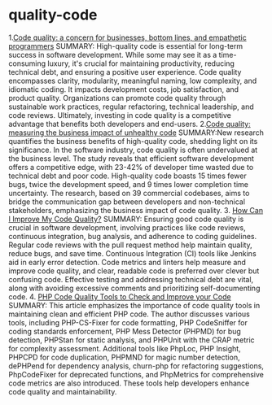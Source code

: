 # quality-code
1.[Code quality: a concern for businesses, bottom lines, and empathetic programmers](https://stackoverflow.blog/2021/10/18/code-quality-a-concern-for-businesses-bottom-lines-and-empathetic-programmers/)
SUMMARY: High-quality code is essential for long-term success in software development. While some may see it as a time-consuming luxury, it's crucial for maintaining productivity, reducing technical debt, and ensuring a positive user experience. Code quality encompasses clarity, modularity, meaningful naming, low complexity, and idiomatic coding. It impacts development costs, job satisfaction, and product quality. Organizations can promote code quality through sustainable work practices, regular refactoring, technical leadership, and code reviews. Ultimately, investing in code quality is a competitive advantage that benefits both developers and end-users.
2.[Code quality: measuring the business impact of unhealthy code](https://codescene.com/blog/measuring-the-business-impact-of-low-code-quality)
SUMMARY:New research quantifies the business benefits of high-quality code, shedding light on its significance. In the software industry, code quality is often undervalued at the business level. The study reveals that efficient software development offers a competitive edge, with 23-42% of developer time wasted due to technical debt and poor code. High-quality code boasts 15 times fewer bugs, twice the development speed, and 9 times lower completion time uncertainty. The research, based on 39 commercial codebases, aims to bridge the communication gap between developers and non-technical stakeholders, emphasizing the business impact of code quality.
3. [How Can I Improve My Code Quality?](https://duecode.io/blog/how-can-i-improve-my-code-quality/)
SUMMARY: Ensuring good code quality is crucial in software development, involving practices like code reviews, continuous integration, bug analysis, and adherence to coding guidelines. Regular code reviews with the pull request method help maintain quality, reduce bugs, and save time. Continuous Integration (CI) tools like Jenkins aid in early error detection. Code metrics and linters help measure and improve code quality, and clear, readable code is preferred over clever but confusing code. Effective testing and addressing technical debt are vital, along with avoiding excessive comments and prioritizing self-documenting code.
4. [PHP Code Quality Tools to Check and Improve your Code](https://thevaluable.dev/code-quality-check-tools-php/)
SUMMARY: This article emphasizes the importance of code quality tools in maintaining clean and efficient PHP code. The author discusses various tools, including PHP-CS-Fixer for code formatting, PHP CodeSniffer for coding standards enforcement, PHP Mess Detector (PHPMD) for bug detection, PHPStan for static analysis, and PHPUnit with the CRAP metric for complexity assessment. Additional tools like PhpLoc, PHP Insight, PHPCPD for code duplication, PHPMND for magic number detection, dePHPend for dependency analysis, churn-php for refactoring suggestions, PhpCodeFixer for deprecated functions, and PhpMetrics for comprehensive code metrics are also introduced. These tools help developers enhance code quality and maintainability.
